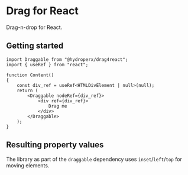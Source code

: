 # Drag for React

Drag-n-drop for React.

## Getting started

```tsx
import Draggable from "@hydroperx/drag4react";
import { useRef } from "react";

function Content()
{
    const div_ref = useRef<HTMLDivElement | null>(null);
    return (
        <Draggable nodeRef={div_ref}>
            <div ref={div_ref}>
                Drag me
            </div>
        </Draggable>
    );
}
```

## Resulting property values

The library as part of the `draggable` dependency uses `inset`/`left`/`top` for moving elements.